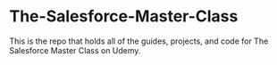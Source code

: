 # The-Salesforce-Master-Class
This is the repo that holds all of the guides, projects, and code for The Salesforce Master Class on Udemy.
